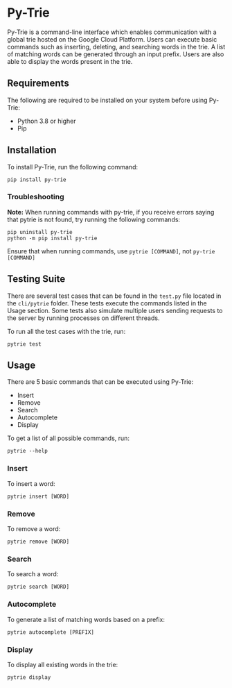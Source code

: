 #  Py-Trie

Py-Trie is a command-line interface which enables communication with a global trie hosted on the Google Cloud Platform. Users can execute basic commands such as inserting, deleting, and searching words in the trie. A list of matching words can be generated through an input prefix. Users are also able to display the words present in the trie.

## Requirements


The following are required to be installed on your system before using Py-Trie:

* Python 3.8 or higher
* Pip

## Installation

To install Py-Trie, run the following command:

```
pip install py-trie
```

### Troubleshooting

**Note:** When running commands with py-trie, if you receive errors saying that pytrie is not found, try running the following commands:

```
pip uninstall py-trie
python -m pip install py-trie
```

Ensure that when running commands, use `pytrie [COMMAND]`, not `py-trie [COMMAND]`

## Testing Suite

There are several test cases that can be found in the `test.py` file located in the `cli/pytrie` folder. These tests execute the commands listed in the Usage section. Some tests also simulate multiple users sending requests to the server by running processes on different threads.

To run all the test cases with the trie, run:

```
pytrie test
```

## Usage

There are 5 basic commands that can be executed using Py-Trie:
* Insert
* Remove
* Search
* Autocomplete
* Display

To get a list of all possible commands, run:

```
pytrie --help
```

### Insert

To insert a word:

```
pytrie insert [WORD]
```

### Remove

To remove a word:

```
pytrie remove [WORD]
```

### Search

To search a word:

```
pytrie search [WORD]
```

### Autocomplete

To generate a list of matching words based on a prefix:

```
pytrie autocomplete [PREFIX]
```

### Display

To display all existing words in the trie:

```
pytrie display
```